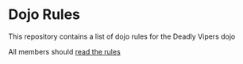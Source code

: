 Dojo Rules
==========

This repository contains a list of dojo rules for the Deadly Vipers dojo

All members should [read the rules](https://github.com/deadlyvipers)

